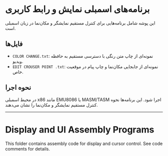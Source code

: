 # برنامه‌های اسمبلی نمایش و رابط کاربری

این پوشه شامل برنامه‌هایی برای کنترل مستقیم نمایشگر و مکان‌نما در زبان اسمبلی است.

## فایل‌ها
- `COLOR CHANGE.txt`: نمونه‌ای از چاپ متن رنگی با دسترسی مستقیم به حافظه ویدیو.
- `EDIT CROUSER POINT .txt`: نمونه‌ای از جابجایی مکان‌نما و چاپ پیام در موقعیت خاص.

## نحوه اجرا
در محیط اسمبلی x86 مانند EMU8086 یا MASM/TASM اجرا شود. این برنامه‌ها نحوه کنترل مستقیم نمایشگر و مکان‌نما را نشان می‌دهند.

---

# Display and UI Assembly Programs

This folder contains assembly code for display and cursor control. See code comments for details.
